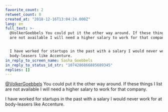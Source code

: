 ```yaml
---
favorite_count: 2
retweet_count: 0
created_at: "2018-12-16T13:04:24.000Z"
lang: en
full_text: >-
  @VolkerGoebbels You could put it the other way around. If these things I list
  are not available I will need a higher salary to work for that company.


  I have worked for startups in the past with a salary I would never work for at
  body-leasers like Accenture.
in_reply_to_screen_name: Sasha_Goebbels
in_reply_to_status_id_str: "1074286866885689345"
replies: []
---
```


[@VolkerGoebbels](https://twitter.com/VolkerGoebbels) You could put it the other
way around. If these things I list are not available I will need a higher salary
to work for that company.

I have worked for startups in the past with a salary I would never work for at
body-leasers like Accenture.
